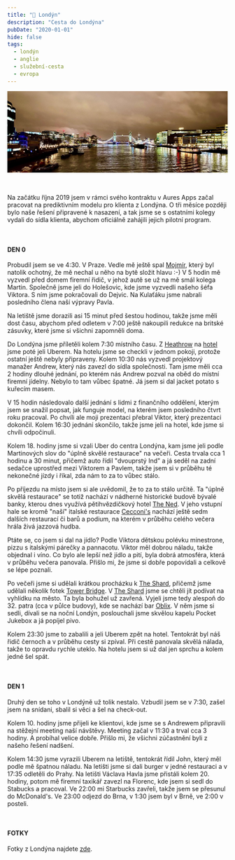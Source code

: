 ```yaml
---
title: "🏴󠁧󠁢󠁥󠁮󠁧󠁿 Londýn"
description: "Cesta do Londýna"
pubDate: "2020-01-01"
hide: false
tags:
  - londýn
  - anglie
  - služební-cesta
  - evropa
---
```


![The Tower Bridge](images/2020_London_image.jpg)

&nbsp;

Na začátku října 2019 jsem v rámci svého kontraktu v Aures Apps začal pracovat
na prediktivním modelu pro klienta z Londýna. O tři měsíce později bylo naše
řešení připravené k nasazení, a tak jsme se s ostatními kolegy vydali do sídla
klienta, abychom oficiálně zahájili jejich pilotní program.

&nbsp;

#### DEN 0

Probudil jsem se ve 4:30. V Praze. Vedle mě ještě spal
[Mojmír](https://twitter.com/mojmirbarak), který byl natolik
ochotný, že mě nechal u něho na bytě složit hlavu :-) V 5 hodin mě vyzvedl před
domem firemní řidič, v jehož autě se už na mě smál kolega Martin. Společně jsme
jeli do Holešovic, kde jsme vyzvedli našeho šéfa Viktora. S ním jsme pokračovali
do Dejvic. Na Kulaťáku jsme nabrali posledního člena naší výpravy Pavla.

Na letiště jsme dorazili asi 15 minut před šestou hodinou, takže jsme měli dost
času, abychom před odletem v 7:00 ještě nakoupili redukce na britské zásuvky,
které jsme si všichni zapomněli doma.

Do Londýna jsme příletěli kolem 7:30 místního času. Z
[Heathrow](https://cs.wikipedia.org/wiki/Leti%C5%A1t%C4%9B_London_Heathrow) na
[hotel](https://www.booking.com/hotel/gb/holiday-inn-express-london-epsom-downs.cs.html)
jsme poté jeli Uberem. Na hotelu jsme se checkli v jednom pokoji, protože ostatní ještě
nebyly připraveny. Kolem 10:30 nás vyzvedl projektový manažer Andrew, který nás
zavezl do sídla společnosti. Tam jsme měli cca 2 hodiny dlouhé jednání, po kterém
nás Andrew pozval na oběd do místní firemní jídelny. Nebylo to tam vůbec špatné.
Já jsem si dal jacket potato s kuřecím masem.

V 15 hodin následovalo další jednání s lidmi z finančního oddělení, kterým jsem
se snažil popsat, jak funguje model, na kterém jsem posledního čtvrt roku pracoval.
Po chvíli ale moji prezentaci přebral Viktor, který prezentaci dokončil. Kolem
16:30 jednání skončilo, takže jsme jeli na hotel, kde jsme si chvíli odpočinuli.

Kolem 18. hodiny jsme si vzali Uber do centra Londýna, kam jsme jeli podle
Martinových slov do "úplně skvělé restaurace" na večeři. Cesta trvala cca 1 hodinu
a 30 minut, přičemž auto řídil "dvouprstý Ind" a já seděl na zadní sedačce uprostřed
mezi Viktorem a Pavlem, takže jsem si v průběhu té nekonečné jízdy i říkal, zda
nám to za to vůbec stálo.

Po příjezdu na místo jsem si ale uvědomil, že to za to stálo určitě. Ta "úplně
skvělá restaurace" se totiž nachází v nádherné historické budově bývalé banky,
kterou dnes využívá pětihvězdičkový hotel [The Ned](https://www.thened.com/).
V jeho vstupní hale se kromě "naší" italské restaurace
[Cecconi's](https://www.thened.com/restaurants/cecconis) nachází ještě sedm dalších
restaurací či barů a podium, na kterém v průběhu celého večera hrála živá jazzová hudba.

Ptáte se, co jsem si dal na jídlo? Podle Viktora dětskou polévku minestrone,
pizzu s italskými párečky a pannacotu. Viktor měl dobrou náladu, takže objednal
i víno. Co bylo ale lepší než jídlo a pití, byla dobrá atmosféra, která v průběhu
večera panovala. Přišlo mi, že jsme si dobře popovídali a celkově se lépe poznali.

Po večeři jsme si udělali krátkou procházku k
[The Shard](https://cs.wikipedia.org/wiki/The_Shard), přičemž jsme udělali
několik fotek [Tower Bridge](https://cs.wikipedia.org/wiki/Tower_Bridge).
V [The Shard](https://cs.wikipedia.org/wiki/The_Shard) jsme se chtěli jít podívat
na vyhlídku na město. Ta byla bohužel už zavřená. Vyjeli jsme tedy alespoň do 32. patra
(cca v půlce budovy), kde se nachází bar [Oblix](https://www.oblixrestaurant.com/).
V něm jsme si sedli, dívali se na noční Londýn, poslouchali jsme skvělou kapelu
Pocket Jukebox a já popíjel pivo.

Kolem 23:30 jsme to zabalili a jeli Uberem zpět na hotel. Tentokrát byl náš řidič
černoch a v průběhu cesty si zpíval. Při cestě panovala skvělá nálada, takže to
opravdu rychle uteklo. Na hotelu jsem si už dal jen sprchu a kolem jedné šel spát.

&nbsp;

#### DEN 1

Druhý den se toho v Londýně už tolik nestalo. Vzbudil jsem se v 7:30, zašel jsem
na snídani, sbalil si věci a šel na check-out.

Kolem 10. hodiny jsme přijeli ke klientovi, kde jsme se s Andrewem připravili
na stěžejní meeting naší návštěvy. Meeting začal v 11:30 a trval cca 3 hodiny.
A probíhal velice dobře. Přišlo mi, že všichni zúčastnění byli z našeho řešení
nadšení.

Kolem 14:30 jsme vyrazili Uberem na letiště, tentokrát řídil John, který měl podle
mě špatnou náladu. Na letišti jsme si dali burger v jedné restauraci a v 17:35
odletěli do Prahy. Na letišti Václava Havla jsme přistáli kolem 20. hodiny,
potom mě firemní taxikář zavezl na Florenc, kde jsem si sedl do Stabucks a pracoval.
Ve 22:00 mi Starbucks zavřeli, takže jsem se přesunul do McDonald's.
Ve 23:00 odjezd do Brna, v 1:30 jsem byl v Brně, ve 2:00 v posteli.

&nbsp;

#### FOTKY

Fotky z Londýna najdete [zde](https://photos.app.goo.gl/mzX5h3WVv8mZVpMD7).
